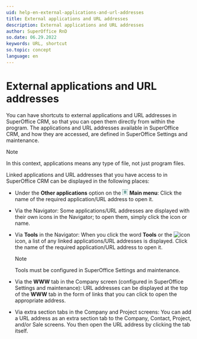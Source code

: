 ```yaml
---
uid: help-en-external-applications-and-url-addresses
title: External applications and URL addresses
description: External applications and URL addresses
author: SuperOffice RnD
so.date: 06.29.2022
keywords: URL, shortcut
so.topic: concept
language: en
---
```


# External applications and URL addresses

You can have shortcuts to external applications and URL addresses in SuperOffice CRM, so that you can open them directly from within the program. The applications and URL addresses available in SuperOffice CRM, and how they are accessed, are defined in SuperOffice Settings and maintenance.

> [!NOTE]
> In this context, applications means any type of file, not just program files.

Linked applications and URL addresses that you have access to in SuperOffice CRM can be displayed in the following places:

* Under the **Other applications** option on the ![icon][img1] **Main menu**: Click the name of the required application/URL address to open it.

* Via the Navigator: Some applications/URL addresses are displayed with their own icons in the Navigator; to open them, simply click the icon or name.

* Via **Tools** in the Navigator: When you click the word **Tools** or the ![icon][img2] icon, a list of any linked applications/URL addresses is displayed. Click the name of the required application/URL address to open it.

    > [!NOTE]
    > Tools must be configured in SuperOffice Settings and maintenance.

* Via the **WWW** tab in the Company screen (configured in SuperOffice Settings and maintenance): URL addresses can be displayed at the top of the **WWW** tab in the form of links that you can click to open the appropriate address.

* Via extra section tabs in the Company and Project screens: You can add a URL address as an extra section tab to the Company, Contact, Project, and/or Sale screens. You then open the URL address by clicking the tab itself.

<!-- Referenced links -->

<!-- Referenced images -->
[img1]: ../../../media/icons/main-menu-small.png
[img2]: ../../../../common/icons/nav-tools.png

